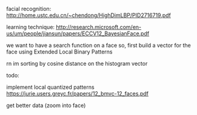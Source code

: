 facial recognition:
http://home.ustc.edu.cn/~chendong/HighDimLBP/PID2716719.pdf

learning technique:
http://research.microsoft.com/en-us/um/people/jiansun/papers/ECCV12_BayesianFace.pdf

we want to have a search function on a face
so, first build a vector for the face using Extended Local Binary Patterns

rn im sorting by cosine distance on the histogram vector

todo:

implement local quantized patterns
https://jurie.users.greyc.fr/papers/12_bmvc-12_faces.pdf

get better data (zoom into face)
